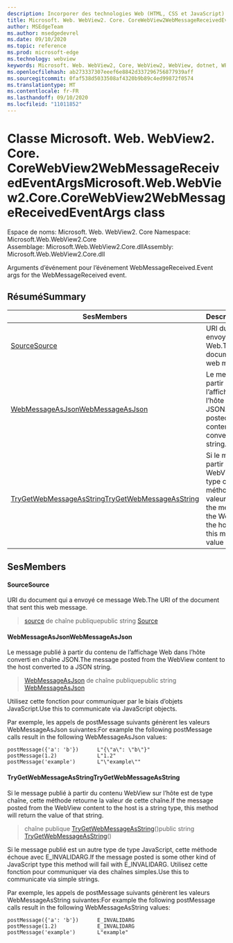 ```yaml
---
description: Incorporer des technologies Web (HTML, CSS et JavaScript) dans vos applications natives avec le contrôle Microsoft Edge WebView2
title: Microsoft. Web. WebView2. Core. CoreWebView2WebMessageReceivedEventArgs
author: MSEdgeTeam
ms.author: msedgedevrel
ms.date: 09/10/2020
ms.topic: reference
ms.prod: microsoft-edge
ms.technology: webview
keywords: Microsoft. Web. WebView2, Core, WebView2, WebView, dotnet, WPF, WinForms, application, Edge, CoreWebView2, CoreWebView2Controller, contrôle de navigateur, Edge html, Microsoft. Web. WebView2. Core. CoreWebView2WebMessageReceivedEventArgs
ms.openlocfilehash: ab273337307eeef6e8842d337296756877939aff
ms.sourcegitcommit: 0faf538d5033508af4320b9b89c4ed99872f0574
ms.translationtype: MT
ms.contentlocale: fr-FR
ms.lasthandoff: 09/10/2020
ms.locfileid: "11011852"
---
```

# <span data-ttu-id="cc270-104">Classe Microsoft. Web. WebView2. Core. CoreWebView2WebMessageReceivedEventArgs</span><span class="sxs-lookup"><span data-stu-id="cc270-104">Microsoft.Web.WebView2.Core.CoreWebView2WebMessageReceivedEventArgs class</span></span> 

<span data-ttu-id="cc270-105">Espace de noms: Microsoft. Web. WebView2. Core </span><span class="sxs-lookup"><span data-stu-id="cc270-105">Namespace: Microsoft.Web.WebView2.Core</span></span>\
<span data-ttu-id="cc270-106">Assemblage: Microsoft.Web.WebView2.Core.dll</span><span class="sxs-lookup"><span data-stu-id="cc270-106">Assembly: Microsoft.Web.WebView2.Core.dll</span></span>

<span data-ttu-id="cc270-107">Arguments d’événement pour l’événement WebMessageReceived.</span><span class="sxs-lookup"><span data-stu-id="cc270-107">Event args for the WebMessageReceived event.</span></span>

## <span data-ttu-id="cc270-108">Résumé</span><span class="sxs-lookup"><span data-stu-id="cc270-108">Summary</span></span>

 <span data-ttu-id="cc270-109">Ses</span><span class="sxs-lookup"><span data-stu-id="cc270-109">Members</span></span>                        | <span data-ttu-id="cc270-110">Descriptions</span><span class="sxs-lookup"><span data-stu-id="cc270-110">Descriptions</span></span>
--------------------------------|---------------------------------------------
[<span data-ttu-id="cc270-111">Source</span><span class="sxs-lookup"><span data-stu-id="cc270-111">Source</span></span>](#source) | <span data-ttu-id="cc270-112">URI du document qui a envoyé ce message Web.</span><span class="sxs-lookup"><span data-stu-id="cc270-112">The URI of the document that sent this web message.</span></span>
[<span data-ttu-id="cc270-113">WebMessageAsJson</span><span class="sxs-lookup"><span data-stu-id="cc270-113">WebMessageAsJson</span></span>](#webmessageasjson) | <span data-ttu-id="cc270-114">Le message publié à partir du contenu de l’affichage Web dans l’hôte converti en chaîne JSON.</span><span class="sxs-lookup"><span data-stu-id="cc270-114">The message posted from the WebView content to the host converted to a JSON string.</span></span>
[<span data-ttu-id="cc270-115">TryGetWebMessageAsString</span><span class="sxs-lookup"><span data-stu-id="cc270-115">TryGetWebMessageAsString</span></span>](#trygetwebmessageasstring) | <span data-ttu-id="cc270-116">Si le message publié à partir du contenu WebView sur l’hôte est de type chaîne, cette méthode retourne la valeur de cette chaîne.</span><span class="sxs-lookup"><span data-stu-id="cc270-116">If the message posted from the WebView content to the host is a string type, this method will return the value of that string.</span></span>

## <span data-ttu-id="cc270-117">Ses</span><span class="sxs-lookup"><span data-stu-id="cc270-117">Members</span></span>

#### <span data-ttu-id="cc270-118">Source</span><span class="sxs-lookup"><span data-stu-id="cc270-118">Source</span></span> 

<span data-ttu-id="cc270-119">URI du document qui a envoyé ce message Web.</span><span class="sxs-lookup"><span data-stu-id="cc270-119">The URI of the document that sent this web message.</span></span>

> <span data-ttu-id="cc270-120">[source](#source) de chaîne publique</span><span class="sxs-lookup"><span data-stu-id="cc270-120">public string [Source](#source)</span></span>

#### <span data-ttu-id="cc270-121">WebMessageAsJson</span><span class="sxs-lookup"><span data-stu-id="cc270-121">WebMessageAsJson</span></span> 

<span data-ttu-id="cc270-122">Le message publié à partir du contenu de l’affichage Web dans l’hôte converti en chaîne JSON.</span><span class="sxs-lookup"><span data-stu-id="cc270-122">The message posted from the WebView content to the host converted to a JSON string.</span></span>

> <span data-ttu-id="cc270-123">[WebMessageAsJson](#webmessageasjson) de chaîne publique</span><span class="sxs-lookup"><span data-stu-id="cc270-123">public string [WebMessageAsJson](#webmessageasjson)</span></span>

<span data-ttu-id="cc270-124">Utilisez cette fonction pour communiquer par le biais d’objets JavaScript.</span><span class="sxs-lookup"><span data-stu-id="cc270-124">Use this to communicate via JavaScript objects.</span></span>

<span data-ttu-id="cc270-125">Par exemple, les appels de postMessage suivants génèrent les valeurs WebMessageAsJson suivantes:</span><span class="sxs-lookup"><span data-stu-id="cc270-125">For example the following postMessage calls result in the following WebMessageAsJson values:</span></span>

```
postMessage({'a': 'b'})      L"{\"a\": \"b\"}"
postMessage(1.2)             L"1.2"
postMessage('example')       L"\"example\""
```

#### <span data-ttu-id="cc270-126">TryGetWebMessageAsString</span><span class="sxs-lookup"><span data-stu-id="cc270-126">TryGetWebMessageAsString</span></span> 

<span data-ttu-id="cc270-127">Si le message publié à partir du contenu WebView sur l’hôte est de type chaîne, cette méthode retourne la valeur de cette chaîne.</span><span class="sxs-lookup"><span data-stu-id="cc270-127">If the message posted from the WebView content to the host is a string type, this method will return the value of that string.</span></span>

> <span data-ttu-id="cc270-128">chaîne publique [TryGetWebMessageAsString](#trygetwebmessageasstring)()</span><span class="sxs-lookup"><span data-stu-id="cc270-128">public string [TryGetWebMessageAsString](#trygetwebmessageasstring)()</span></span>

<span data-ttu-id="cc270-129">Si le message publié est un autre type de type JavaScript, cette méthode échoue avec E_INVALIDARG.</span><span class="sxs-lookup"><span data-stu-id="cc270-129">If the message posted is some other kind of JavaScript type this method will fail with E_INVALIDARG.</span></span> <span data-ttu-id="cc270-130">Utilisez cette fonction pour communiquer via des chaînes simples.</span><span class="sxs-lookup"><span data-stu-id="cc270-130">Use this to communicate via simple strings.</span></span>

<span data-ttu-id="cc270-131">Par exemple, les appels de postMessage suivants génèrent les valeurs WebMessageAsString suivantes:</span><span class="sxs-lookup"><span data-stu-id="cc270-131">For example the following postMessage calls result in the following WebMessageAsString values:</span></span>

```
postMessage({'a': 'b'})      E_INVALIDARG
postMessage(1.2)             E_INVALIDARG
postMessage('example')       L"example"
```

